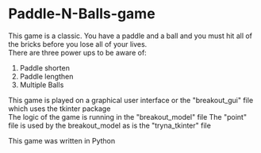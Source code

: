 # Paddle-N-Balls-game
This game is a classic. You have a paddle and a ball and you must hit all of the bricks before you lose all of your lives.  
There are three power ups to be aware of:  
1. Paddle shorten
2. Paddle lengthen
3. Multiple Balls

This game is played on a graphical user interface or the "breakout_gui" file which uses the tkinter package  
The logic of the game is running in the "breakout_model" file
The "point" file is used by the breakout_model as is the "tryna_tkinter" file

This game was written in Python
